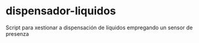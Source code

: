 # dispensador-liquidos
Script para xestionar a dispensación de líquidos empregando un sensor de presenza
